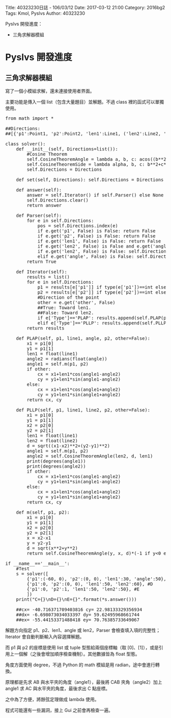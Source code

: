 Title: 40323230日誌 - 106/03/12
Date: 2017-03-12 21:00
Category: 2016bg2
Tags: Kmol, Pyslvs
Author: 40323230

Pyslvs 開發進度：

* 三角求解器模組

<!-- PELICAN_END_SUMMARY -->

Pyslvs 開發進度
===

三角求解器模組
---

寫了一個小模組求解，還未連接使用者界面。

主要功能是傳入一個 list（包含大量題目）並解題。不過 class 裡的函式可以單獨使用。

<pre class="brush: python">
from math import *

##Directions:
##[{'p1':Point1, 'p2':Point2, 'len1':Line1, ('len2':Line2, 'angle':angle)}, ...]

class solver():
    def __init__(self, Directions=list()):
        #Cosine Theorem
        self.CosineTheoremAngle = lambda a, b, c: acos((b**2+c**2-a**2)/(2*b*c))
        self.CosineTheoremSide = lambda alpha, b, c: b**2+c**2-2*b*c*cos(alpha)
        self.Directions = Directions
    
    def set(self, Directions): self.Directions = Directions
    
    def answer(self):
        answer = self.Iterator() if self.Parser() else None
        self.Directions.clear()
        return answer
    
    def Parser(self):
        for e in self.Directions:
            pos = self.Directions.index(e)
            if e.get('p1', False) is False: return False
            if e.get('p2', False) is False: return False
            if e.get('len1', False) is False: return False
            if e.get('len2', False) is False and e.get('angle', False) is False: return False
            if e.get('len2', False) is False: self.Directions[pos]['Type'] = 'PLAP'
            elif e.get('angle', False) is False: self.Directions[pos]['Type'] = 'PLLP'
        return True
    
    def Iterator(self):
        results = list()
        for e in self.Directions:
            p1 = results[e['p1']] if type(e['p1'])==int else e['p1']
            p2 = results[e['p2']] if type(e['p2'])==int else e['p2']
            #Direction of the point
            other = e.get('other', False)
            ##True: Toward len1.
            ##False: Toward len2.
            if e['Type']=='PLAP': results.append(self.PLAP(p1, e['len1'], e['angle'], p2, other))
            elif e['Type']=='PLLP': results.append(self.PLLP(p1, e['len1'], e['len2'], p2, other))
        return results
    
    def PLAP(self, p1, line1, angle, p2, other=False):
        x1 = p1[0]
        y1 = p1[1]
        len1 = float(line1)
        angle2 = radians(float(angle))
        angle1 = self.m(p1, p2)
        if other:
            cx = x1+len1*cos(angle1-angle2)
            cy = y1+len1*sin(angle1-angle2)
        else:
            cx = x1+len1*cos(angle1+angle2)
            cy = y1+len1*sin(angle1+angle2)
        return cx, cy
    
    def PLLP(self, p1, line1, line2, p2, other=False):
        x1 = p1[0]
        y1 = p1[1]
        x2 = p2[0]
        y2 = p2[1]
        len1 = float(line1)
        len2 = float(line2)
        d = sqrt((x1-x2)**2+(y2-y1)**2)
        angle1 = self.m(p1, p2)
        angle2 = self.CosineTheoremAngle(len2, d, len1)
        print(degrees(angle1))
        print(degrees(angle2))
        if other:
            cx = x1+len1*cos(angle1-angle2)
            cy = y1+len1*sin(angle1-angle2)
        else:
            cx = x1+len1*cos(angle1+angle2)
            cy = y1+len1*sin(angle1+angle2)
        return cx, cy
    
    def m(self, p1, p2):
        x1 = p1[0]
        y1 = p1[1]
        x2 = p2[0]
        y2 = p2[1]
        x = x2-x1
        y = y2-y1
        d = sqrt(x**2+y**2)
        return self.CosineTheoremAngle(y, x, d)*(-1 if y<0 else 1)*(-1 if x<0 else 1)

if __name__=='__main__':
    #Test
    s = solver([
        {'p1':(-60, 0), 'p2':(0, 0), 'len1':30, 'angle':50}, #C
        {'p1':0, 'p2':(0, 0), 'len1':50, 'len2':60}, #D
        {'p1':0, 'p2':1, 'len1':50, 'len2':50}, #E
        ])
    print("C={}\nD={}\nE={}".format(*s.answer()))
    
    ##cx= -40.716371709403816 cy= 22.98133329356934
    ##dx= -6.698073034033397 dy= 59.62495968661744
    ##ex= -55.44153371488418 ey= 70.76385733649067
</pre>

解題方向指定 p1、p2、len1、angle 或 len2，Parser 會檢查填入項的完整性；Iterator 會自動判斷輸入內容選擇解題。

而 p1 與 p2 的座標是使用 list 或 tuple 型態給兩個座標軸（取 [0]、[1]），或是引用上一個解（之後會增加順序檢查機制）。其他數據皆為 float 型態。

角度方面使用 degree，不過 Python 的 math 模組是用 radian，途中會進行轉換。

原理都是先求 AB 與水平夾的角度（angle1），最後將 CAB 夾角（angle2）加上 angle1 求 AC 與水平夾的角度，最後求出 C 點座標。

之中為了方便，將餘弦定理做成 lambda 使用。

程式可能還有一些漏洞，接上 Gui 之前會再檢查一遍。